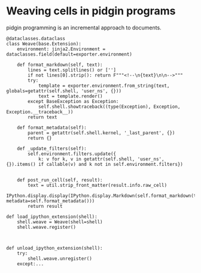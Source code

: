 # Weaving cells in pidgin programs

<!--

    import dataclasses, IPython, nbconvert as convert, jinja2
    exporter = convert.exporters.TemplateExporter()
    try:
        from . import base, util
    except:
        import base, util


-->

pidgin programming is an incremental approach to documents.

    @dataclasses.dataclass
    class Weave(base.Extension):
        environment: jinja2.Environment = dataclasses.field(default=exporter.environment)

        def format_markdown(self, text):
            lines = text.splitlines() or ['']
            if not lines[0].strip(): return F"""<!--\n{text}\n\n-->"""
            try:
                template = exporter.environment.from_string(text, globals=getattr(self.shell, 'user_ns', {}))
                text = template.render()
            except BaseException as Exception:
                self.shell.showtraceback((type(Exception), Exception, Exception.__traceback__))
            return text

        def format_metadata(self):
            parent = getattr(self.shell.kernel, '_last_parent', {})
            return {}

        def _update_filters(self):
            self.environment.filters.update({
                k: v for k, v in getattr(self.shell, 'user_ns', {}).items() if callable(v) and k not in self.environment.filters})


        def post_run_cell(self, result):
            text = util.strip_front_matter(result.info.raw_cell)
            IPython.display.display(IPython.display.Markdown(self.format_markdown(text), metadata=self.format_metadata()))
            return result

    def load_ipython_extension(shell):
        shell.weave = Weave(shell=shell)
        shell.weave.register()



    def unload_ipython_extension(shell):
        try:
            shell.weave.unregister()
        except:...
